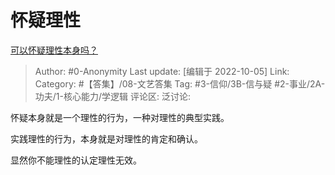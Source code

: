 # 怀疑理性
[可以怀疑理性本身吗？](https://www.zhihu.com/question/548354239/answer/2702217829)

> Author: #0-Anonymity
> Last update: [编辑于 2022-10-05]
> Link:
> Category: #【答集】/08-文艺答集
> Tag: #3-信仰/3B-信与疑 #2-事业/2A-功夫/1-核心能力/学逻辑
> 评论区:
> 泛讨论:

怀疑本身就是一个理性的行为，一种对理性的典型实践。

实践理性的行为，本身就是对理性的肯定和确认。

显然你不能理性的认定理性无效。

